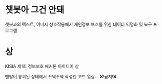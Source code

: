 # 챗봇아 그건 안돼
챗봇과의 텍스트, 이미지 상호작용에서 개인정보 보호를 위한 데이터 익명화 및 복구 프로그램

# 상
KISIA 제1회 정보보호 해커톤 아이디어 상

멘탈이 붕괴된 상태에서 꾸역꾸역 작성한 코드 열람... ❌!금지!❌
